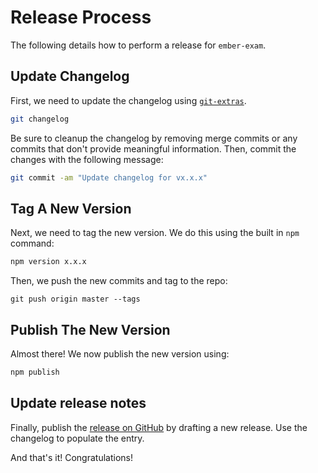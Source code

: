 # Release Process

The following details how to perform a release for `ember-exam`.

## Update Changelog

First, we need to update the changelog using [`git-extras`](https://github.com/tj/git-extras).

```bash
git changelog
```

Be sure to cleanup the changelog by removing merge commits or any commits that don't provide meaningful information. Then, commit the changes with the following message:

```bash
git commit -am "Update changelog for vx.x.x"
```

## Tag A New Version

Next, we need to tag the new version. We do this using the built in `npm` command:

```bash
npm version x.x.x
```

Then, we push the new commits and tag to the repo:

```
git push origin master --tags
```

## Publish The New Version

Almost there! We now publish the new version using:

```bash
npm publish
```

## Update release notes

Finally, publish the [release on GitHub](https://github.com/trentmwillis/ember-exam/releases) by drafting a new release. Use the changelog to populate the entry.

And that's it! Congratulations!
